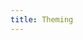 ```yaml
---
title: Theming
---
```


<script setup>
import Theming from "../../.vitepress/theme/components/theming/Theming.vue"
</script>

<Theming />
